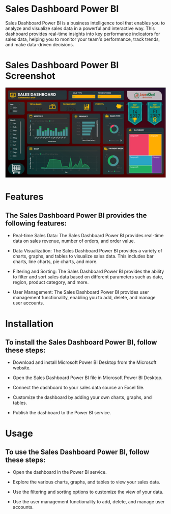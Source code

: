 # Sales Dashboard Power BI

Sales Dashboard Power BI is a business intelligence tool that enables you to analyze and visualize sales data in a powerful and interactive way. This dashboard provides real-time insights into key performance indicators for sales data, helping you to monitor your team's performance, track trends, and make data-driven decisions.

# Sales Dashboard Power BI Screenshot
![alt text](https://github.com/AlaaAElshafei/sales-dashboard/blob/main/Screenshot%202023-04-08%20222710.png)


# Features
## The Sales Dashboard Power BI provides the following features:

* Real-time Sales Data: The Sales Dashboard Power BI provides real-time data on sales revenue, number of orders, and order value.

* Data Visualization: The Sales Dashboard Power BI provides a variety of charts, graphs, and tables to visualize sales data. This includes bar charts, line charts, pie charts, and more.

* Filtering and Sorting: The Sales Dashboard Power BI provides the ability to filter and sort sales data based on different parameters such as date, region, product category, and more.

* User Management: The Sales Dashboard Power BI provides user management functionality, enabling you to add, delete, and manage user accounts.

# Installation
## To install the Sales Dashboard Power BI, follow these steps:

* Download and install Microsoft Power BI Desktop from the Microsoft website.

* Open the Sales Dashboard Power BI file in Microsoft Power BI Desktop.

* Connect the dashboard to your sales data source an Excel file.

* Customize the dashboard by adding your own charts, graphs, and tables.

* Publish the dashboard to the Power BI service.


# Usage
## To use the Sales Dashboard Power BI, follow these steps:

* Open the dashboard in the Power BI service.

* Explore the various charts, graphs, and tables to view your sales data.

* Use the filtering and sorting options to customize the view of your data.

* Use the user management functionality to add, delete, and manage user accounts.
